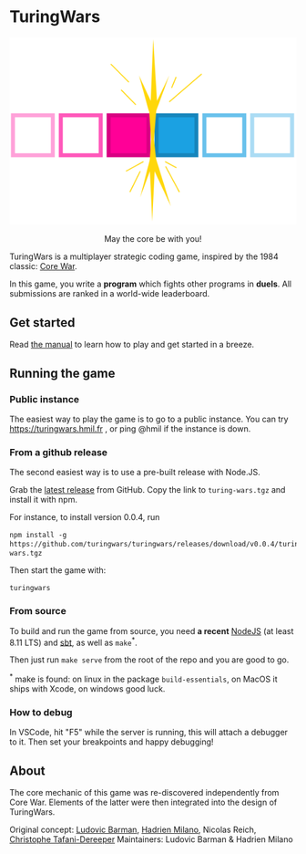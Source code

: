 # TuringWars

<p align="center">
    <img src="/resources/logos/turingwars.png" />
</p>
<p align="center">
    May the core be with you!
</p>


TuringWars is a multiplayer strategic coding game, inspired by the 1984 classic: [Core War](https://en.wikipedia.org/wiki/Core_War).

In this game, you write a **program** which fights other programs in **duels**. All submissions are ranked in a world-wide leaderboard.

## Get started

Read [the manual](https://github.com/turingwars/turingwars/wiki/Player-guide) to learn how to play and get started in a breeze.

## Running the game

### Public instance

The easiest way to play the game is to go to a public instance. You can try https://turingwars.hmil.fr , or ping @hmil if the instance is down.

### From a github release

The second easiest way is to use a pre-built release with Node.JS.

Grab the [latest release](https://github.com/turingwars/turingwars/releases/latest) from GitHub. Copy the link to `turing-wars.tgz` and install it with npm.

For instance, to install version 0.0.4, run
```
npm install -g https://github.com/turingwars/turingwars/releases/download/v0.0.4/turing-wars.tgz
```

Then start the game with:

```
turingwars
```

### From source

To build and run the game from source, you need **a recent** [NodeJS](https://nodejs.org/) (at least 8.11 LTS) and [sbt](https://www.scala-sbt.org/), as well as `make`<sup>*</sup>.

Then just run `make serve` from the root of the repo and you are good to go.

<sup>*</sup> make is found: on linux in the package `build-essentials`, on MacOS it ships with Xcode, on windows good luck.

### How to debug

In VSCode, hit "F5" while the server is running, this will attach a debugger to it. Then set your breakpoints and happy debugging!

## About

The core mechanic of this game was re-discovered independently from Core War. Elements of the latter were then integrated into the design of TuringWars.

Original concept: [Ludovic Barman](https://lbarman.ch), [Hadrien Milano](https://hmil.fr), Nicolas Reich, [Christophe Tafani-Dereeper](https://christophetd.fr)
Maintainers: Ludovic Barman & Hadrien Milano
